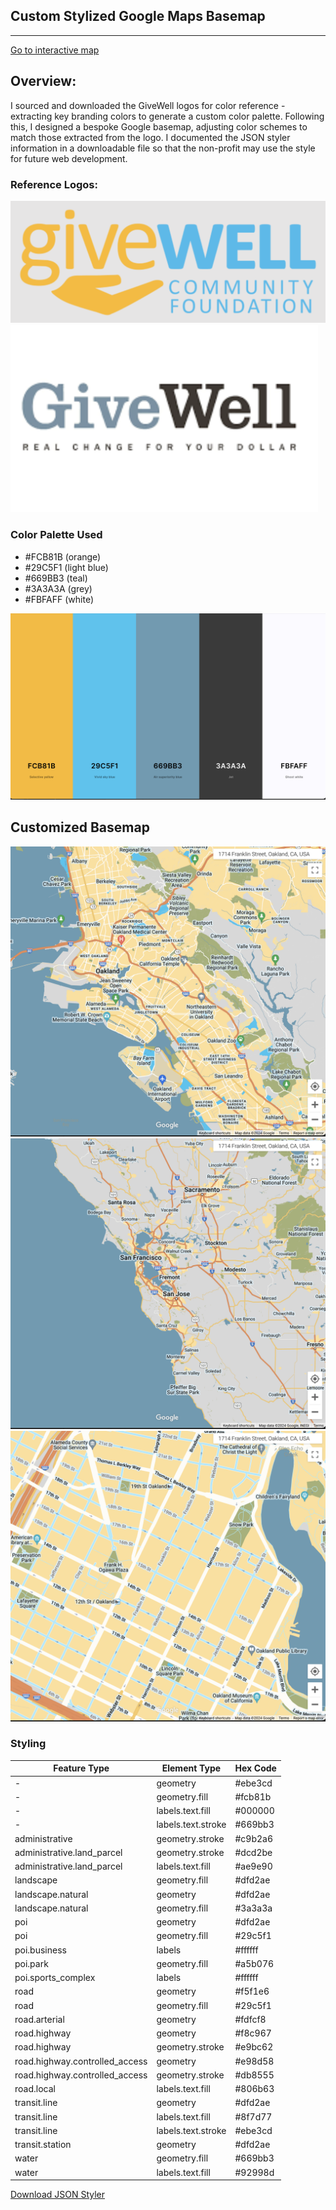 ## Custom Stylized Google Maps Basemap

---

[Go to interactive map](./givewell_google_styling.html)

## Overview:
I sourced and downloaded the GiveWell logos for color reference - extracting key branding colors to generate a custom color palette. Following this, I designed a bespoke Google basemap, adjusting color schemes to match those extracted from the logo. I documented the JSON styler information in a downloadable file so that the non-profit may use the style for future web development.

### Reference Logos:
![givewell_logo1](./img/givewell_logo1.png)
![givewell_logo2](./img/givewell_logo2.png)

### Color Palette Used 
- #FCB81B (orange)
- #29C5F1 (light blue)
- #669BB3 (teal)
- #3A3A3A (grey)
- #FBFAFF (white)

![palette](./img/Google_Basemap_Colors_Givewell.png)
## Customized Basemap
![basemap_screenshot](./img/screenshot_med.png)
![basemap_screenshot_big](./img/screenshot_big.png)
![basemap_screenshot_small](./img/screenshot_small.png)

### Styling 
| Feature Type              | Element Type         | Hex Code |
|---------------------------|----------------------|----------|
| -                         | geometry             | #ebe3cd  |
| -                         | geometry.fill        | #fcb81b  |
| -                         | labels.text.fill    | #000000  |
| -                         | labels.text.stroke  | #669bb3  |
| administrative            | geometry.stroke     | #c9b2a6  |
| administrative.land_parcel| geometry.stroke     | #dcd2be  |
| administrative.land_parcel| labels.text.fill    | #ae9e90  |
| landscape                 | geometry.fill       | #dfd2ae  |
| landscape.natural         | geometry             | #dfd2ae  |
| landscape.natural         | geometry.fill       | #3a3a3a  |
| poi                       | geometry             | #dfd2ae  |
| poi                       | geometry.fill        | #29c5f1  |
| poi.business              | labels               | #ffffff  |
| poi.park                  | geometry.fill       | #a5b076  |
| poi.sports_complex        | labels               | #ffffff  |
| road                      | geometry             | #f5f1e6  |
| road                      | geometry.fill        | #29c5f1  |
| road.arterial             | geometry             | #fdfcf8  |
| road.highway              | geometry             | #f8c967  |
| road.highway              | geometry.stroke      | #e9bc62  |
| road.highway.controlled_access | geometry      | #e98d58  |
| road.highway.controlled_access | geometry.stroke | #db8555  |
| road.local                | labels.text.fill    | #806b63  |
| transit.line              | geometry             | #dfd2ae  |
| transit.line              | labels.text.fill    | #8f7d77  |
| transit.line              | labels.text.stroke  | #ebe3cd  |
| transit.station           | geometry             | #dfd2ae  |
| water                     | geometry.fill       | #669bb3  |
| water                     | labels.text.fill    | #92998d  |


[Download JSON Styler](./homeworks/givewell_styling.json)